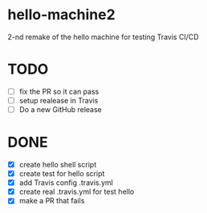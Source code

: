 # hello-machine2
2-nd remake of the hello machine for testing Travis CI/CD

# TODO
- [ ] fix the PR so it can pass
- [ ] setup realease in Travis
- [ ] Do a new GitHub release

# DONE

- [x] create hello shell script
- [x] create test for hello script
- [x] add Travis config .travis.yml
- [x] create real .travis.yml for test hello
- [x] make a PR that fails
